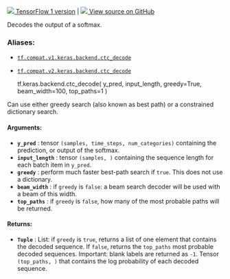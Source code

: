 [ ![](https://tensorflow.google.cn/images/tf_logo_32px.png) TensorFlow 1
version](/versions/r1.15/api_docs/python/tf/keras/backend/ctc_decode) |  [
![](https://tensorflow.google.cn/images/GitHub-Mark-32px.png) View source on
GitHub
](https://github.com/tensorflow/tensorflow/blob/r2.0/tensorflow/python/keras/backend.py#L5739-L5785)  
  
  
Decodes the output of a softmax.

### Aliases:

  * [`tf.compat.v1.keras.backend.ctc_decode`](/api_docs/python/tf/keras/backend/ctc_decode)
  * [`tf.compat.v2.keras.backend.ctc_decode`](/api_docs/python/tf/keras/backend/ctc_decode)

    
    
    tf.keras.backend.ctc_decode(
        y_pred,
        input_length,
        greedy=True,
        beam_width=100,
        top_paths=1
    )
    

Can use either greedy search (also known as best path) or a constrained
dictionary search.

#### Arguments:

  * **`y_pred`** : tensor `(samples, time_steps, num_categories)` containing the prediction, or output of the softmax.
  * **`input_length`** : tensor `(samples, )` containing the sequence length for each batch item in `y_pred`.
  * **`greedy`** : perform much faster best-path search if `true`. This does not use a dictionary.
  * **`beam_width`** : if `greedy` is `false`: a beam search decoder will be used with a beam of this width.
  * **`top_paths`** : if `greedy` is `false`, how many of the most probable paths will be returned.

#### Returns:

  * **`Tuple`** : List: if `greedy` is `true`, returns a list of one element that contains the decoded sequence. If `false`, returns the `top_paths` most probable decoded sequences. Important: blank labels are returned as `-1`. Tensor `(top_paths, )` that contains the log probability of each decoded sequence.

